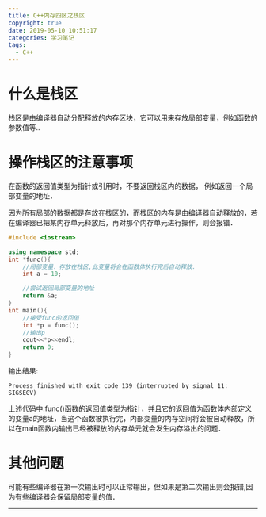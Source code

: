 ```yaml
---
title: C++内存四区之栈区
copyright: true
date: 2019-05-10 10:51:17
categories: 学习笔记
tags:
  - C++
---
```


# 什么是栈区

栈区是由编译器自动分配释放的内存区块，它可以用来存放局部变量，例如函数的参数值等..

# 操作栈区的注意事项

在函数的返回值类型为指针或引用时，不要返回栈区内的数据， 例如返回一个局部变量的地址．

因为所有局部的数据都是存放在栈区的，而栈区的内存是由编译器自动释放的，若在编译器已把某内存单元释放后，再对那个内存单元进行操作，则会报错．

~~~C++
#include <iostream>

using namespace std;
int *func(){
    //局部变量．存放在栈区,此变量将会在函数体执行完后自动释放．
    int a = 10;

    //尝试返回局部变量的地址
    return &a;
}
int main(){
    //接受func的返回值
    int *p = func();
    //输出p
    cout<<*p<<endl;
    return 0;
}
~~~

输出结果:

~~~
Process finished with exit code 139 (interrupted by signal 11: SIGSEGV)
~~~

上述代码中:func()函数的返回值类型为指针，并且它的返回值为函数体内部定义的变量a的地址，当这个函数被执行完，内部变量的内存空间将会被自动释放，所以在main函数内输出已经被释放的内存单元就会发生内存溢出的问题．

# 其他问题

可能有些编译器在第一次输出时可以正常输出，但如果是第二次输出则会报错,因为有些编译器会保留局部变量的值．

---
